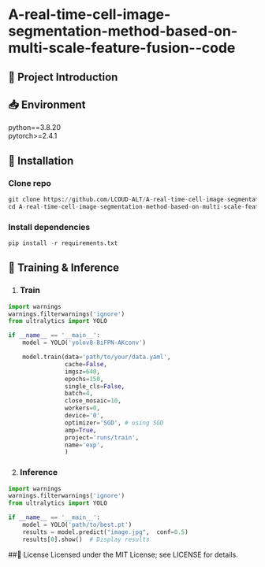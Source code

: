 # A-real-time-cell-image-segmentation-method-based-on-multi-scale-feature-fusion--code

## 🚀 Project Introduction

## 📥 Environment
python==3.8.20 <br>
pytorch>=2.4.1

## 🧩 Installation
### Clone repo  
```python
git clone https://github.com/LCOUD-ALT/A-real-time-cell-image-segmentation-method-based-on-multi-scale-feature-fusion--code.git 
cd A-real-time-cell-image-segmentation-method-based-on-multi-scale-feature-fusion--code
```
 
### Install dependencies   
```python
pip install -r requirements.txt
```

## 🧠 Training & Inference
1. ### Train 
```python
import warnings
warnings.filterwarnings('ignore')
from ultralytics import YOLO

if __name__ == '__main__':
    model = YOLO('yolov8-BiFPN-AKconv')

    model.train(data='path/to/your/data.yaml',
                cache=False,
                imgsz=640,
                epochs=150,
                single_cls=False,  
                batch=4,
                close_mosaic=10,
                workers=0,
                device='0',
                optimizer='SGD', # using SGD
                amp=True,  
                project='runs/train',
                name='exp',
                )
```
2. ### Inference
```python
import warnings
warnings.filterwarnings('ignore')
from ultralytics import YOLO

if __name__ == '__main__':
    model = YOLO('path/to/best.pt')
    results = model.predict("image.jpg",  conf=0.5)  
    results[0].show()  # Display results
```
##📜 License
Licensed under the MIT License; see LICENSE for details.
